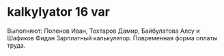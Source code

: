 # kalkylyator 16 var
Выполняют: Поленов Иван, Тохтаров Дамир, Байбулатова Алсу и Шафиков Фидан
Зарплатный калькулятор. Повременная форма оплаты труда.
